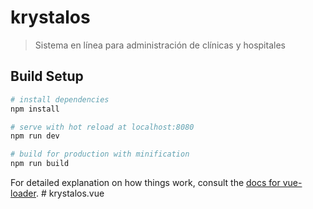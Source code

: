 # krystalos

> Sistema en línea para administración de clínicas y hospitales

## Build Setup

``` bash
# install dependencies
npm install

# serve with hot reload at localhost:8080
npm run dev

# build for production with minification
npm run build
```

For detailed explanation on how things work, consult the [docs for vue-loader](http://vuejs.github.io/vue-loader).
#   k r y s t a l o s . v u e  
 